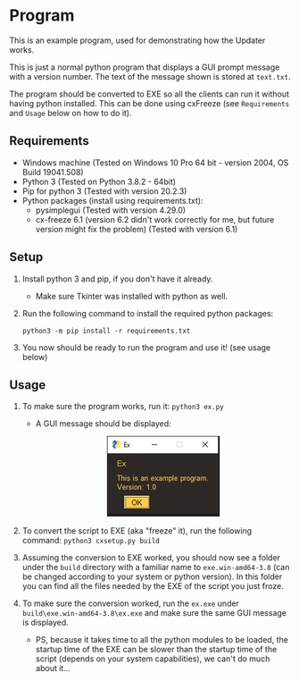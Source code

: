 # Program
This is an example program, used for demonstrating how the Updater works.

This is just a normal python program that displays a GUI prompt message with a version number. The text of the message shown is stored at `text.txt`.

The program should be converted to EXE so all the clients can run it without having python installed. This can be done using cxFreeze (see `Requirements` and `Usage` below on how to do it).

## Requirements

* Windows machine (Tested on Windows 10 Pro 64 bit - version 2004, OS Build 19041.508)
* Python 3 (Tested on Python 3.8.2 - 64bit)
* Pip for python 3 (Tested with version 20.2.3)
* Python packages (install using requirements.txt):
  * pysimplegui (Tested with version 4.29.0)
  * cx-freeze 6.1 (version 6.2 didn't work correctly for me, but future version might fix the problem) (Tested with version 6.1)

## Setup

1. Install python 3 and pip, if you don't have it already.

   * Make sure Tkinter was installed with python as well.

2. Run the following command to install the required python packages:

   ```batch
   python3 -m pip install -r requirements.txt
   ```

3. You now should be ready to run the program and use it! (see usage below)

## Usage

1. To make sure the program works, run it: `python3 ex.py`

   * A GUI message should be displayed:

     <div style="text-align:center"><img src="..\Images\example_program.png" alt="example_program"/></div>

2. To convert the script to EXE (aka "freeze" it), run the following command: `python3 cxsetup.py build`

3. Assuming the conversion to EXE worked, you should now see a folder under the `build` directory with a familiar name to `exe.win-amd64-3.8` (can be changed according to your system or python version). In this folder you can find all the files needed by the EXE of the script you just froze.

4. To make sure the conversion worked, run the `ex.exe` under `build\exe.win-amd64-3.8\ex.exe` and make sure the same GUI message is displayed.

   * PS, because it takes time to all the python modules to be loaded, the startup time of the EXE can be slower than the startup time of the script (depends on your system capabilities), we can't do much about it...